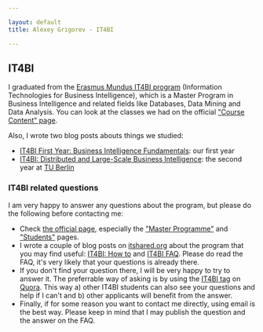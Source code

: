 ```yaml
---

layout: default
title: Alexey Grigorev - IT4BI

---
```



## IT4BI

I graduated from the [Erasmus Mundus IT4BI program](http://it4bi.univ-tours.fr/) 
(Information Technologies for Business Intelligence), which is a Master Program in Business Intelligence
and related fields like Databases, Data Mining and Data Analysis.
You can look at the classes we had on the official ["Course Content" page](http://it4bi.univ-tours.fr/home/master-programme/course-content/).

Also, I wrote two blog posts abouts things we studied: 

- [IT4BI First Year: Business Intelligence Fundamentals](http://www.itshared.org/2014/12/it4bi-1st-year-business-intelligence.html): our first year 
- [IT4BI: Distributed and Large-Scale Business Intelligence](http://www.itshared.org/2015/01/it4bi-distributed-and-large-scale.html): the second year at [TU Berlin](http://www.tu-berlin.de/)



### IT4BI related questions



I am very happy to answer any questions about the program, but please do the following before contacting me:

- Check [the official page](http://it4bi.univ-tours.fr), especially the ["Master Programme"](http://it4bi.univ-tours.fr/home/master-programme/) and ["Students"](http://it4bi.univ-tours.fr/home/students/) pages.
- I wrote a couple of blog posts on [itshared.org](itshared.org) about the program that you may find useful: [IT4BI: How to](http://www.itshared.org/2015/01/it4bi-how-to.html) and [IT4BI FAQ](http://www.itshared.org/2015/01/it4bi-faq.html). Please do read the FAQ, it's very likely that your questions is already there. 
- If you don't find your question there, I will be very happy to try to answer it. The preferrable way of asking is by using the [IT4BI tag](https://www.quora.com/IT4BI) on [Quora](http://quora.com). This way a) other IT4BI students can also see your questions and help if I can't and b) other applicants will benefit from the answer. 
- Finally, if for some reason you want to contact me directly, using email is the best way. Please keep in mind that I may publish the question and the answer on the FAQ. 
